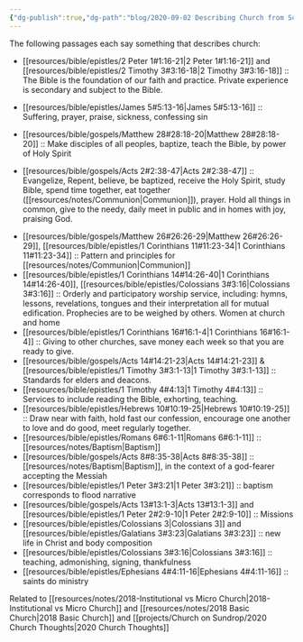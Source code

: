 ```yaml
---
{"dg-publish":true,"dg-path":"blog/2020-09-02 Describing Church from Scripture.md","permalink":"/blog/2020-09-02-describing-church-from-scripture/","tags":["flashcards/church","nb","church","Bible","Ecclesiology"],"noteIcon":"","created":"2020-09-02T10:34:47-04:00"}
---
```



The following passages each say something that describes church:

- [[resources/bible/epistles/2 Peter 1#1:16-21\|2 Peter 1#1:16-21]] and [[resources/bible/epistles/2 Timothy 3#3:16-18\|2 Timothy 3#3:16-18]] :: The Bible is the foundation of our faith and practice. Private experience is secondary and subject to the Bible.
<!--SR:!2022-06-14,1,230-->
- [[resources/bible/epistles/James 5#5:13-16\|James 5#5:13-16]] :: Suffering, prayer, praise, sickness, confessing sin
<!--SR:!2022-06-14,1,230-->
- [[resources/bible/gospels/Matthew 28#28:18-20\|Matthew 28#28:18-20]] :: Make disciples of all peoples, baptize, teach the Bible, by power of Holy Spirit
<!--SR:!2022-06-14,1,230-->
- [[resources/bible/gospels/Acts 2#2:38-47\|Acts 2#2:38-47]] :: Evangelize, Repent, believe, be baptized, receive the Holy Spirit, study Bible, spend time together, eat together ([[resources/notes/Communion\|Communion]]), prayer. Hold all things in common, give to the needy, daily meet in public and in homes with joy, praising God.
<!--SR:!2022-06-14,1,230-->
- [[resources/bible/gospels/Matthew 26#26:26-29\|Matthew 26#26:26-29]], [[resources/bible/epistles/1 Corinthians 11#11:23-34\|1 Corinthians 11#11:23-34]] :: Pattern and principles for [[resources/notes/Communion\|Communion]]
- [[resources/bible/epistles/1 Corinthians 14#14:26-40\|1 Corinthians 14#14:26-40]], [[resources/bible/epistles/Colossians 3#3:16\|Colossians 3#3:16]] :: Orderly and participatory worship service, including: hymns, lessons, revelations, tongues and their interpretation all for mutual edification. Prophecies are to be weighed by others. Women at church and home
- [[resources/bible/epistles/1 Corinthians 16#16:1-4\|1 Corinthians 16#16:1-4]] :: Giving to other churches, save money each week so that you are ready to give.
- [[resources/bible/gospels/Acts 14#14:21-23\|Acts 14#14:21-23]] & [[resources/bible/epistles/1 Timothy 3#3:1-13\|1 Timothy 3#3:1-13]] :: Standards for elders and deacons.
- [[resources/bible/epistles/1 Timothy 4#4:13\|1 Timothy 4#4:13]] :: Services to include reading the Bible, exhorting, teaching.
- [[resources/bible/epistles/Hebrews 10#10:19-25\|Hebrews 10#10:19-25]] :: Draw near with faith, hold fast our confession, encourage one another to love and do good, meet regularly together.
- [[resources/bible/epistles/Romans 6#6:1-11\|Romans 6#6:1-11]] :: [[resources/notes/Baptism\|Baptism]]
- [[resources/bible/gospels/Acts 8#8:35-38\|Acts 8#8:35-38]] :: [[resources/notes/Baptism\|Baptism]], in the context of a god-fearer accepting the Messiah
- [[resources/bible/epistles/1 Peter 3#3:21\|1 Peter 3#3:21]] :: baptism corresponds to flood narrative
- [[resources/bible/gospels/Acts 13#13:1-3\|Acts 13#13:1-3]] and [[resources/bible/epistles/1 Peter 2#2:9-10\|1 Peter 2#2:9-10]] :: Missions
- [[resources/bible/epistles/Colossians 3\|Colossians 3]] and [[resources/bible/epistles/Galatians 3#3:23\|Galatians 3#3:23]] :: new life in Christ and body composition
- [[resources/bible/epistles/Colossians 3#3:16\|Colossians 3#3:16]] :: teaching, admonishing, signing, thankfulness
- [[resources/bible/epistles/Ephesians 4#4:11-16\|Ephesians 4#4:11-16]] :: saints do ministry

Related to [[resources/notes/2018-Institutional vs Micro Church\|2018-Institutional vs Micro Church]] and [[resources/notes/2018 Basic Church\|2018 Basic Church]] and [[projects/Church on Sundrop/2020 Church Thoughts\|2020 Church Thoughts]]